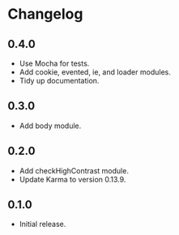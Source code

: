 # Changelog

## 0.4.0

* Use Mocha for tests.
* Add cookie, evented, ie, and loader modules.
* Tidy up documentation.

## 0.3.0

* Add body module.

## 0.2.0

* Add checkHighContrast module.
* Update Karma to version 0.13.9.

## 0.1.0

* Initial release.

